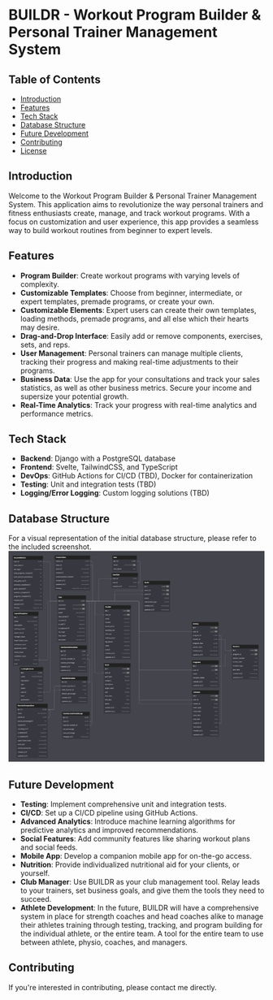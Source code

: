 # BUILDR - Workout Program Builder & Personal Trainer Management System

## Table of Contents

- [Introduction](#introduction)
- [Features](#features)
- [Tech Stack](#tech-stack)
- [Database Structure](#database-structure)
- [Future Development](#future-development)
- [Contributing](#contributing)
- [License](#license)

## Introduction

Welcome to the Workout Program Builder & Personal Trainer Management System. This application aims to revolutionize the way personal trainers and fitness enthusiasts create, manage, and track workout programs. With a focus on customization and user experience, this app provides a seamless way to build workout routines from beginner to expert levels.

## Features

- **Program Builder**: Create workout programs with varying levels of complexity.
- **Customizable Templates**: Choose from beginner, intermediate, or expert templates, premade programs, or create your own.
- **Customizable Elements**: Expert users can create their own templates, loading methods, premade programs, and all else which their hearts may desire.
- **Drag-and-Drop Interface**: Easily add or remove components, exercises, sets, and reps.
- **User Management**: Personal trainers can manage multiple clients, tracking their progress and making real-time adjustments to their programs.
- **Business Data**: Use the app for your consultations and track your sales statistics, as well as other business metrics. Secure your income and supersize your potential growth.
- **Real-Time Analytics**: Track your progress with real-time analytics and performance metrics.

## Tech Stack

- **Backend**: Django with a PostgreSQL database
- **Frontend**: Svelte, TailwindCSS, and TypeScript
- **DevOps**: GitHub Actions for CI/CD (TBD), Docker for containerization
- **Testing**: Unit and integration tests (TBD)
- **Logging/Error Logging**: Custom logging solutions (TBD)

## Database Structure

For a visual representation of the initial database structure, please refer to the included screenshot.
![Database Structure](./assets/db.PNG)

## Future Development

- **Testing**: Implement comprehensive unit and integration tests.
- **CI/CD**: Set up a CI/CD pipeline using GitHub Actions.
- **Advanced Analytics**: Introduce machine learning algorithms for predictive analytics and improved recommendations.
- **Social Features**: Add community features like sharing workout plans and social feeds.
- **Mobile App**: Develop a companion mobile app for on-the-go access.
- **Nutrition**: Provide individualized nutritional aid for your clients, or yourself.
- **Club Manager**: Use BUILDR as your club management tool. Relay leads to your trainers, set business goals, and give them the tools they need to succeed.
- **Athlete Development**: In the future, BUILDR will have a comprehensive system in place for strength coaches and head coaches alike to manage their athletes training through testing, tracking, and program building for the individual athlete, or the entire team. A tool for the entire team to use between athlete, physio, coaches, and managers.

## Contributing

If you're interested in contributing, please contact me directly.
